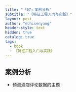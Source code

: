 ```yaml
---
title: "「07」案例分析"
subtitle: "《特征工程入门与实践》"
layout: post
author: "echisenyang"
header-style: text
hidden: true
catalog: true
tags:
  - book
  - 《特征工程入门与实践》
---
```




## 案例分析

- 预测酒店评论数据的主题

